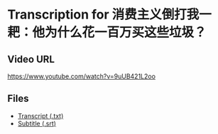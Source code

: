 # Transcription for 消费主义倒打我一耙：他为什么花一百万买这些垃圾？
## Video URL
https://www.youtube.com/watch?v=9uUB421L2oo
 
## Files
- [Transcript (.txt)](./transcript.txt)
- [Subtitle (.srt)](./transcript.srt)
